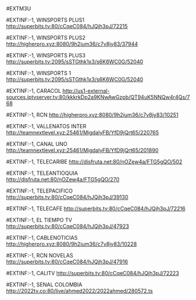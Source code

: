 #EXTM3U 

#EXTINF:-1, 
WINSPORTS PLUS1
http://superbits.tv:80/cCqeC084/hJQjh3pJ/72215

#EXTINF:-1, WINSPORTS PLUS2
http://higherpro.xyz:8080/9h2ium36/c7v8jy83/37944

#EXTINF:-1, WINSPORTS PLUS3
http://superbits.tv:2095/sSTGthk1x3/s6K6WC0G/52040

#EXTINF:-1, WINSPORTS 1
http://superbits.tv:2095/sSTGthk1x3/s6K6WC0G/52040

#EXTINF:-1, CARACOL
http://us1-external-sources.iptvserver.tv:80/kkkrkDp2a9KNwAwGzpb/QT94uK5NNQw4r4Qs/768

#EXTINF:-1, RCN
http://higherpro.xyz:8080/9h2ium36/c7v8jy83/10251

#EXTINF:-1, VALLENATOS INTER
http://teamnextlevel.xyz:25461/MigdalyFB/YfD9jQrt65/220765

#EXTINF:-1, CANAL UNO
http://teamnextlevel.xyz:25461/MigdalyFB/YfD9jQrt65/201890

#EXTINF:-1,  TELECARIBE
http://disfruta.net:80/nOZew4a/FTG5gQO/502

#EXTINF:-1,  TELEANTIOQUIA
http://disfruta.net:80/nOZew4a/FTG5gQO/270

#EXTINF:-1, TELEPACIFICO
http://superbits.tv:80/cCqeC084/hJQjh3pJ/39130

#EXTINF:-1, TELECAFE
http://superbits.tv:80/cCqeC084/hJQjh3pJ/72216

#EXTINF:-1,  EL TIEMPO TV
http://superbits.tv:80/cCqeC084/hJQjh3pJ/47923

#EXTINF:-1,  CABLENOTICIAS
http://higherpro.xyz:8080/9h2ium36/c7v8jy83/10228

#EXTINF:-1,  RCN NOVELAS
http://superbits.tv:80/cCqeC084/hJQjh3pJ/47916

#EXTINF:-1,  CALITV
http://superbits.tv:80/cCqeC084/hJQjh3pJ/72223

#EXTINF:-1,  SENAL COLOMBIA
http://2022tv.co:80/live/ahmed2022/2022ahmed/280572.ts
